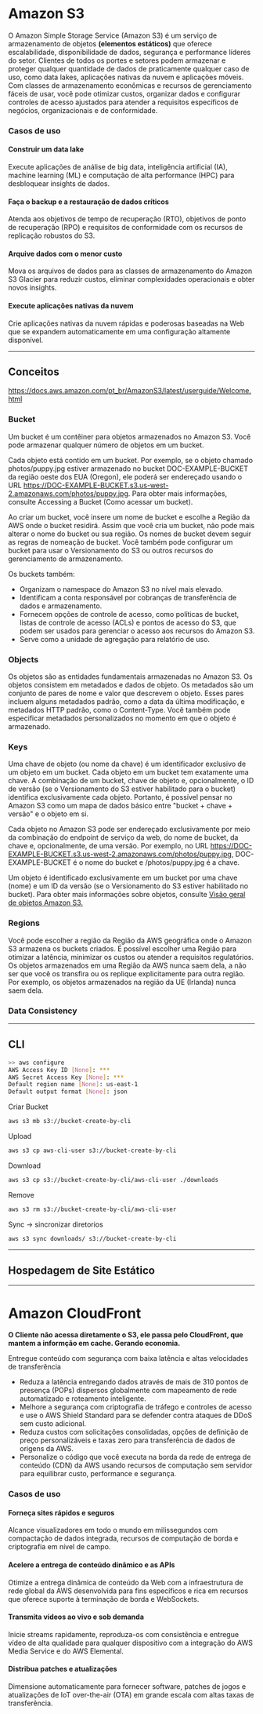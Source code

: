 # Amazon S3

O Amazon Simple Storage Service (Amazon S3) é um serviço de armazenamento de objetos **(elementos estáticos)** que oferece escalabilidade, disponibilidade de dados, segurança e performance líderes do setor. Clientes de todos os portes e setores podem armazenar e proteger qualquer quantidade de dados de praticamente qualquer caso de uso, como data lakes, aplicações nativas da nuvem e aplicações móveis. Com classes de armazenamento econômicas e recursos de gerenciamento fáceis de usar, você pode otimizar custos, organizar dados e configurar controles de acesso ajustados para atender a requisitos específicos de negócios, organizacionais e de conformidade.

### Casos de uso

#### Construir um data lake

Execute aplicações de análise de big data, inteligência artificial (IA), machine learning (ML) e computação de alta performance (HPC) para desbloquear insights de dados.

#### Faça o backup e a restauração de dados críticos
Atenda aos objetivos de tempo de recuperação (RTO), objetivos de ponto de recuperação (RPO) e requisitos de conformidade com os recursos de replicação robustos do S3.

#### Arquive dados com o menor custo
Mova os arquivos de dados para as classes de armazenamento do Amazon S3 Glacier para reduzir custos, eliminar complexidades operacionais e obter novos insights.

#### Execute aplicações nativas da nuvem
Crie aplicações nativas da nuvem rápidas e poderosas baseadas na Web que se expandem automaticamente em uma configuração altamente disponível.

___

## Conceitos
https://docs.aws.amazon.com/pt_br/AmazonS3/latest/userguide/Welcome.html

### Bucket
Um bucket é um contêiner para objetos armazenados no Amazon S3. Você pode armazenar qualquer número de objetos em um bucket.

Cada objeto está contido em um bucket. Por exemplo, se o objeto chamado photos/puppy.jpg estiver armazenado no bucket DOC-EXAMPLE-BUCKET da região oeste dos EUA (Oregon), ele poderá ser endereçado usando o URL https://DOC-EXAMPLE-BUCKET.s3.us-west-2.amazonaws.com/photos/puppy.jpg. Para obter mais informações, consulte Accessing a Bucket (Como acessar um bucket).

Ao criar um bucket, você insere um nome de bucket e escolhe a Região da AWS onde o bucket residirá. Assim que você cria um bucket, não pode mais alterar o nome do bucket ou sua região. Os nomes de bucket devem seguir as regras de nomeação de bucket. Você também pode configurar um bucket para usar o Versionamento do S3 ou outros recursos do gerenciamento de armazenamento.

Os buckets também:

- Organizam o namespace do Amazon S3 no nível mais elevado.
- Identificam a conta responsável por cobranças de transferência de dados e armazenamento.
- Fornecem opções de controle de acesso, como políticas de bucket, listas de controle de acesso (ACLs) e pontos de acesso do S3, que podem ser usados para gerenciar o acesso aos recursos do Amazon S3.
- Serve como a unidade de agregação para relatório de uso.

### Objects
Os objetos são as entidades fundamentais armazenadas no Amazon S3. Os objetos consistem em metadados e dados de objeto. Os metadados são um conjunto de pares de nome e valor que descrevem o objeto. Esses pares incluem alguns metadados padrão, como a data da última modificação, e metadados HTTP padrão, como o Content-Type. Você também pode especificar metadados personalizados no momento em que o objeto é armazenado.

### Keys
Uma chave de objeto (ou nome da chave) é um identificador exclusivo de um objeto em um bucket. Cada objeto em um bucket tem exatamente uma chave. A combinação de um bucket, chave de objeto e, opcionalmente, o ID de versão (se o Versionamento do S3 estiver habilitado para o bucket) identifica exclusivamente cada objeto. Portanto, é possível pensar no Amazon S3 como um mapa de dados básico entre "bucket + chave + versão" e o objeto em si.

Cada objeto no Amazon S3 pode ser endereçado exclusivamente por meio da combinação do endpoint de serviço da web, do nome de bucket, da chave e, opcionalmente, de uma versão. Por exemplo, no URL https://DOC-EXAMPLE-BUCKET.s3.us-west-2.amazonaws.com/photos/puppy.jpg, DOC-EXAMPLE-BUCKET é o nome do bucket e /photos/puppy.jpg é a chave.

Um objeto é identificado exclusivamente em um bucket por uma chave (nome) e um ID da versão (se o Versionamento do S3 estiver habilitado no bucket). Para obter mais informações sobre objetos, consulte [Visão geral de objetos Amazon S3.](https://docs.aws.amazon.com/pt_br/AmazonS3/latest/userguide/UsingObjects.html)

### Regions
Você pode escolher a região da Região da AWS geográfica onde o Amazon S3 armazena os buckets criados. É possível escolher uma Região para otimizar a latência, minimizar os custos ou atender a requisitos regulatórios. Os objetos armazenados em uma Região da AWS nunca saem dela, a não ser que você os transfira ou os replique explicitamente para outra região. Por exemplo, os objetos armazenados na região da UE (Irlanda) nunca saem dela.

### Data Consistency

___

## CLI

``` bash
>> aws configure
AWS Access Key ID [None]: ***
AWS Secret Access Key [None]: ***
Default region name [None]: us-east-1
Default output format [None]: json
```

Criar Bucket
``` bash
aws s3 mb s3://bucket-create-by-cli
```

Upload 
``` bash
aws s3 cp aws-cli-user s3://bucket-create-by-cli
```

Download 
``` bash
aws s3 cp s3://bucket-create-by-cli/aws-cli-user ./downloads
```

Remove 
``` bash
aws s3 rm s3://bucket-create-by-cli/aws-cli-user
```

Sync -> sincronizar diretorios 
``` bash
aws s3 sync downloads/ s3://bucket-create-by-cli
```
___
## Hospedagem de Site Estático

___

# Amazon CloudFront

**O Cliente não acessa diretamente o S3, ele passa pelo CloudFront, que mantem a informção em cache. Gerando economia.**

Entregue conteúdo com segurança com baixa latência e altas velocidades de transferência

- Reduza a latência entregando dados através de mais de 310 pontos de presença (POPs) dispersos globalmente com mapeamento de rede automatizado e roteamento inteligente.
- Melhore a segurança com criptografia de tráfego e controles de acesso e use o AWS Shield Standard para se defender contra ataques de DDoS sem custo adicional.
- Reduza custos com solicitações consolidadas, opções de definição de preço personalizáveis e taxas zero para transferência de dados de origens da AWS.
- Personalize o código que você executa na borda da rede de entrega de conteúdo (CDN) da AWS usando recursos de computação sem servidor para equilibrar custo, performance e segurança.

### Casos de uso

#### Forneça sites rápidos e seguros
Alcance visualizadores em todo o mundo em milissegundos com compactação de dados integrada, recursos de computação de borda e criptografia em nível de campo.

#### Acelere a entrega de conteúdo dinâmico e as APIs
Otimize a entrega dinâmica de conteúdo da Web com a infraestrutura de rede global da AWS desenvolvida para fins específicos e rica em recursos que oferece suporte à terminação de borda e WebSockets.

#### Transmita vídeos ao vivo e sob demanda
Inicie streams rapidamente, reproduza-os com consistência e entregue vídeo de alta qualidade para qualquer dispositivo com a integração do AWS Media Service e do AWS Elemental.
 
#### Distribua patches e atualizações
Dimensione automaticamente para fornecer software, patches de jogos e atualizações de IoT over-the-air (OTA) em grande escala com altas taxas de transferência.